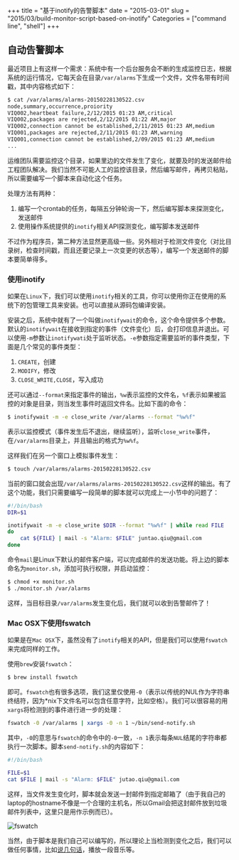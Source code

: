 +++
title = "基于inotify的告警脚本"
date = "2015-03-01"
slug = "2015/03/build-monitor-script-based-on-inotify"
Categories = ["command line", "shell"]
+++

## 自动告警脚本

最近项目上有这样一个需求：系统中有一个后台服务会不断的生成监控日志，根据系统的运行情况，它每天会在目录`/var/alarms`下生成一个文件，文件名带有时间戳，其中内容格式如下：

```sh
$ cat /var/alarms/alarms-20150228130522.csv
node,summary,occurrence,proiority
VIQ002,heartbeat failure,2/12/2015 01:23 AM,critical
VIQ002,packages are rejected,2/12/2015 01:22 AM,major
VIQ002,connection cannot be established,2/11/2015 01:23 AM,medium
VIQ001,packages are rejected,2/11/2015 01:23 AM,warning
VIQ001,connection cannot be established,2/09/2015 01:23 AM,medium
...
```

运维团队需要监控这个目录，如果里边的文件发生了变化，就要及时的发送邮件给工程团队解决。我们当然不可能人工的监控该目录，然后编写邮件，再拷贝粘贴，所以需要编写一个脚本来自动化这个任务。

处理方法有两种：

1.    编写一个crontab的任务，每隔五分钟轮询一下，然后编写脚本来探测变化，发送邮件
2.    使用操作系统提供的`inotify`相关API探测变化，编写脚本发送邮件

不过作为程序员，第二种方法显然更高级一些。另外相对于检测文件变化（对比目录树，检查时间戳，而且还要记录上一次变更的状态等），编写一个发送邮件的脚本要简单得多。

### 使用inotify

如果在`Linux`下，我们可以使用`inotify`相关的工具，你可以使用你正在使用的系统下的包管理工具来安装。也可以直接从源码包编译安装。

安装之后，系统中就有了一个叫做`inotifywait`的命令，这个命令提供多个参数。默认的`inotifywait`在接收到指定的事件（文件变化）后，会打印信息并退出。可以使用`-m`参数让`inotifywati`处于监听状态。`-e`参数指定需要监听的事件类型，下面是几个常见的事件类型：

1.  `CREATE`，创建
2.  `MODIFY`，修改
3.  `CLOSE_WRITE,CLOSE`，写入成功

还可以通过`--format`来指定事件的输出，`%w`表示监控的文件名，`%f`表示如果被监控的对象是目录，则当发生事件时返回文件名。比如下面的命令：

```sh
$ inotifywait -m -e close_write /var/alarms --format "%w%f"
```

表示以监控模式（事件发生后不退出，继续监听），监听`close_write`事件，在`/var/alarms`目录上，并且输出的格式为`%w%f`。

这样我们在另一个窗口上模拟事件发生：

```sh
$ touch /var/alarms/alarms-20150228130522.csv 
```

当前的窗口就会出现`/var/alarms/alarms-20150228130522.csv`这样的输出。有了这个功能，我们只需要编写一段简单的脚本就可以完成上一小节中的问题了：

```sh
#!/bin/bash
DIR=$1

inotifywait -m -e close_write $DIR --format "%w%f" | while read FILE
do
	cat ${FILE} | mail -s "Alarm: $FILE" juntao.qiu@gmail.com
done
```

命令`mail`是Linux下默认的邮件客户端，可以完成邮件的发送功能。将上边的脚本命名为`monitor.sh`，添加可执行权限，并启动监控：

```sh
$ chmod +x monitor.sh
$ ./monitor.sh /var/alarms
```

这样，当目标目录`/var/alarms`发生变化后，我们就可以收到告警邮件了！


### Mac OSX下使用fswatch

如果是在`Mac OSX`下，虽然没有了`inotify`相关的API，但是我们可以使用`fswatch`来完成同样的工作。

使用`brew`安装`fswatch`：

```sh
$ brew install fswatch
```

即可。`fswatch`也有很多选项，我们这里仅使用`-0`（表示以传统的NUL作为字符串终结符，因为*nix下文件名可以包含任意字符，比如空格）。我们可以很容易的用`xargs`将检测到的事件进行进一步的处理：

```sh
fswatch -0 /var/alarms | xargs -0 -n 1 ~/bin/send-notify.sh
```

其中，`-0`的意思与`fswatch`的命令中的`-0`一致，`-n 1`表示每条`NUL`结尾的字符串都执行一次脚本。脚本`send-notify.sh`的内容如下：

```sh
#!/bin/bash

FILE=$1
cat $FILE | mail -s "Alarm: $FILE" jutao.qiu@gmail.com
```

这样，当文件发生变化时，脚本就会发送一封邮件到指定邮箱了（由于我自己的laptop的hostname不像是一个合理的主机名，所以Gmail会把这封邮件放到垃圾邮件列表中，这里只是用作示例而已）。

![fswatch](/images/2015/03/mail-resized.png)

当然，由于脚本是我们自己可以编写的，所以理论上当检测到变化之后，我们可以做任何事情，比如[说几句话](http://icodeit.org/2014/09/simple-idea-and-simple-script/)，播放一段音乐等。


